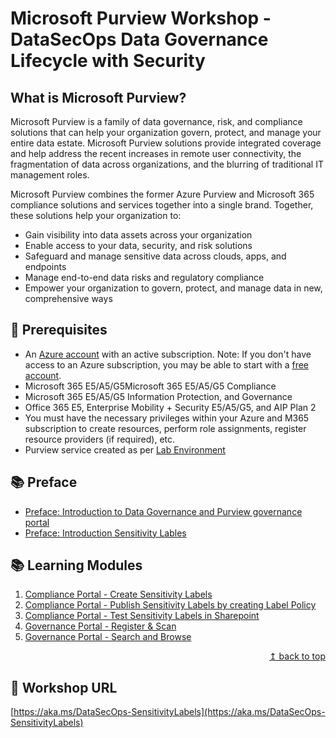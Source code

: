 # Microsoft Purview Workshop - DataSecOps Data Governance Lifecycle with Security

## What is Microsoft Purview?

Microsoft Purview is a family of data governance, risk, and compliance solutions that can help your organization govern, protect, and manage your entire data estate. Microsoft Purview solutions provide integrated coverage and help address the recent increases in remote user connectivity, the fragmentation of data across organizations, and the blurring of traditional IT management roles.

Microsoft Purview combines the former Azure Purview and Microsoft 365 compliance solutions and services together into a single brand. Together, these solutions help your organization to:

* Gain visibility into data assets across your organization
* Enable access to your data, security, and risk solutions
* Safeguard and manage sensitive data across clouds, apps, and endpoints
* Manage end-to-end data risks and regulatory compliance
* Empower your organization to govern, protect, and manage data in new, comprehensive ways

## :thinking: Prerequisites

* An [Azure account](https://azure.microsoft.com/free/) with an active subscription. Note: If you don't have access to an Azure subscription, you may be able to start with a [free account](https://www.azure.com/free).
* Microsoft 365 E5/A5/G5Microsoft 365 E5/A5/G5 Compliance
* Microsoft 365 E5/A5/G5 Information Protection, and Governance
* Office 365 E5, Enterprise Mobility + Security E5/A5/G5, and AIP Plan 2
* You must have the necessary privileges within your Azure and M365 subscription to create resources, perform role assignments, register resource providers (if required), etc.
* Purview service created as per [Lab Environment](./modules.md/PurviewSetup.md)


## :books: Preface

* [Preface: Introduction to Data Governance and Purview governance portal](./modules.md/preface.md)
* [Preface: Introduction Sensitivity Lables](./modules.md/module00.md)

## :books: Learning Modules

1. [Compliance Portal - Create Sensitivity Labels](./modules.md/module01.md)
2. [Compliance Portal - Publish Sensitivity Labels by creating Label Policy](./modules.md/module02.md)
3. [Compliance Portal - Test Sensitivity Labels in Sharepoint](./modules.md/module03.md)
4. [Governance Portal - Register & Scan](./modules.md/module04a.md)
5. [Governance Portal - Search and Browse](./modules.md/module05.md)


<div align="right"><a href="#microsoft-purview-datasecops-workshop">↥ back to top</a></div>

## :link: Workshop URL

[https://aka.ms/DataSecOps-SensitivityLabels](https://aka.ms/DataSecOps-SensitivityLabels)
